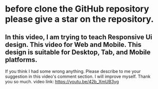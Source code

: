 # before clone the GitHub repository please give a star on the repository.

## In this video, I am trying to teach Responsive Ui design. This video for Web and Mobile. This design is suitable for Desktop, Tab, and Mobile platforms.
If you think I had some wrong anything. Please describe to me your suggestion in this video's comment section. I will improve myself. Thank you so much.
video link: https://youtu.be/42b_XmUB3yg
